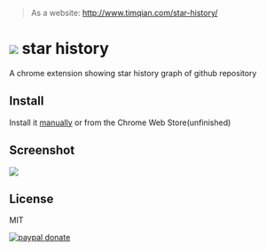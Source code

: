 > As a website: http://www.timqian.com/star-history/

# ![](./assets/ico.png) star history
A chrome extension showing star history graph of github repository

## Install

Install it [manually](http://superuser.com/questions/247651/how-does-one-install-an-extension-for-chrome-browser-from-the-local-file-system/247654#247654
) or from the Chrome Web Store(unfinished)

## Screenshot
![](./assets/screenShot.png)


## License

MIT

[![paypal donate][paypal-image]][paypal-url]

[paypal-image]: https://www.paypal.com/en_US/i/btn/btn_donate_SM.gif
[paypal-url]: https://www.paypal.com/cgi-bin/webscr?cmd=_xclick&business=timqian92@qq.com&currency_code=USD&amount=1&return=https://github.com/timqian&item_name=timqian&undefined_quantity=1&no_note=0
